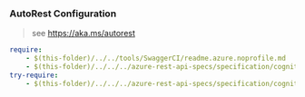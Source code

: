 ### AutoRest Configuration
> see https://aka.ms/autorest

``` yaml
require:
    - $(this-folder)/../../tools/SwaggerCI/readme.azure.noprofile.md
    - $(this-folder)/../../../azure-rest-api-specs/specification/cognitiveservices/data-plane/ContentSafety/readme.md
try-require:
    - $(this-folder)/../../../azure-rest-api-specs/specification/cognitiveservices/data-plane/ContentSafety/readme.powershell.md
```
